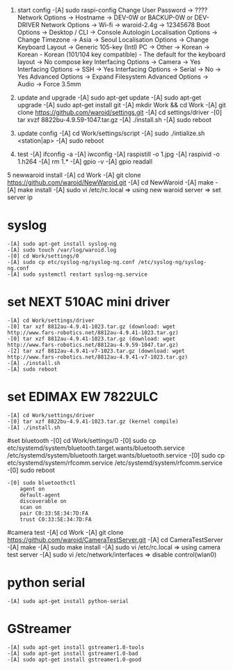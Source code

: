 ﻿
1. start config
	-[A] sudo raspi-config
		Change User Password -> ????
		Network Options -> Hostname -> DEV-0W or BACKUP-0W or DEV-DRIVER
		Network Options -> Wi-fi -> waroid-2.4g -> 12345678 
		Boot Options -> Desktop / CLI -> Console Autologin
		Localisation Options -> Change Timezone -> Asia -> Seoul
		Localisation Options -> Change Keyboard Layout -> Generic 105-key (Intl) PC -> Other -> Korean -> Korean - Korean (101/104 key compatible) - The default for the keyboard layout -> No compose key
		Interfacing Options -> Camera -> Yes
		Interfacing Options -> SSH -> Yes
		Interfacing Options -> Serial -> No -> Yes
		Advanced Options -> Expand Filesystem
		Advanced Options -> Audio -> Force 3.5mm
	
2. update and upgrade
	-[A] sudo apt-get update
	-[A] sudo apt-get upgrade
	-[A] sudo apt-get install git
	-[A] mkdir Work && cd Work
	-[A] git clone https://github.com/waroid/settings.git
	-[A] cd settings/driver
	-[0] tar xvzf 8822bu-4.9.59-1047.tar.gz
	-[A] ./install.sh
	-[A] sudo reboot

3. update config
	-[A] cd Work/settings/script
	-[A] sudo ./intialize.sh <station|ap>
	-[A] sudo reboot
	
4. test
	-[A] ifconfig -a
	-[A] iwconfig
	-[A] raspistill -o 1.jpg
	-[A] raspivid -o 1.h264
	-[A] rm 1.*
	-[A] gpio -v
	-[A] gpio readall
	
5 newwaroid install
	-[A] cd Work
	-[A] git clone https://github.com/waroid/NewWaroid.git
	-[A] cd NewWaroid
	-[A] make
	-[A] make install
	-[A] sudo vi /etc/rc.local
		=> using new waroid server
		=> set server ip
	
# syslog
	-[A] sudo apt-get install syslog-ng
	-[A] sudo touch /var/log/waroid.log
	-[0] cd Work/settings/0
	-[A] sudo cp etc/syslog-ng/syslog-ng.conf /etc/syslog-ng/syslog-ng.conf
	-[A] sudo systemctl restart syslog-ng.service
	
# set NEXT 510AC mini driver
	-[A] cd Work/settings/driver
	-[0] tar xzf 8812au-4.9.41-1023.tar.gz (download: wget http://www.fars-robotics.net/8812au-4.9.41-1023.tar.gz)
	-[0] tar xzf 8812au-4.9.41-1023.tar.gz (download: wget http://www.fars-robotics.net/8812au-4.9.59-1047.tar.gz)
	-[2] tar xzf 8812au-4.9.41-v7-1023.tar.gz (download: wget http://www.fars-robotics.net/8812au-4.9.41-v7-1023.tar.gz)
	-[A] ./install.sh
	-[A] sudo reboot
	
# set EDIMAX EW 7822ULC
	-[A] cd Work/settings/driver
	-[0] tar xzf 8822bu-4.9.41-1023.tar.gz (kernel compile)
	-[A] ./install.sh
	
#set bluetooth
	-[0] cd Work/settings/0
	-[0] sudo cp etc/systemd/system/bluetooth.target.wants/bluetooth.service /etc/systemd/system/bluetooth.target.wants/bluetooth.service
	-[0] sudo cp etc/systemd/system/rfcomm.service /etc/systemd/system/rfcomm.service
	-[0] sudo reboot
	
	-[0] sudo bluetoothctl
		agent on
		default-agent
		discoverable on
		scan on
		pair C0:33:5E:34:7D:FA
		trust C0:33:5E:34:7D:FA
	
#camera test
	-[A] cd Work
	-[A] git clone https://github.com/waroid/CameraTestServer.git
	-[A] cd CameraTestServer
	-[A] make
	-[A] sudo make install
	-[A] sudo vi /etc/rc.local
		=> using camera test server
	-[A] sudo vi /etc/network/interfaces
		=> disable control(wlan0)
		
# python serial
	-[A] sudo apt-get install python-serial
	
# GStreamer
	-[A] sudo apt-get install gstreamer1.0-tools
	-[A] sudo apt-get install gstreamer1.0-bad
	-[A] sudo apt-get install gstreamer1.0-good
	
	